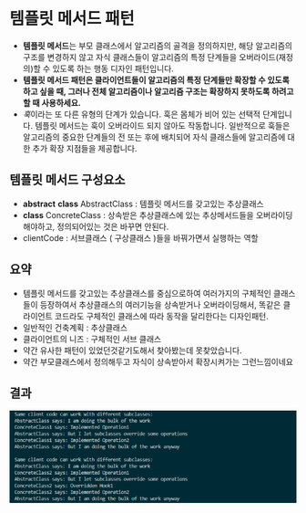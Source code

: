 # 템플릿 메서드 패턴

- **템플릿 메서드**는 부모 클래스에서 알고리즘의 골격을 정의하지만, 해당 알고리즘의 구조를 변경하지 않고 자식 클래스들이 알고리즘의 특정 단계들을 오버라이드(재정의)할 수 있도록 하는 행동 디자인 패턴입니다.
- **템플릿 메서드 패턴은 클라이언트들이 알고리즘의 특정 단계들만 확장할 수 있도록 하고 싶을 때, 그러나 전체 알고리즘이나 알고리즘 구조는 확장하지 못하도록 하려고 할 때 사용하세요.**
- *훅*이라는 또 다른 유형의 단계가 있습니다. 훅은 몸체가 비어 있는 선택적 단계입니다. 템플릿 메서드는 훅이 오버라이드 되지 않아도 작동합니다. 일반적으로 훅들은 알고리즘의 중요한 단계들의 전 또는 후에 배치되어 자식 클래스들에 알고리즘에 대한 추가 확장 지점들을 제공합니다.

## 템플릿 메서드 구성요소

- **abstract** **class** AbstractClass : 템플릿 메서드를 갖고있는 추상클래스
- **class** ConcreteClass : 상속받은 추상클래스에 있는 추상메서드들을 오버라이딩 해야하고, 정의되어있는 것은 바꾸면 안된다.
- clientCode : 서브클래스 ( 구상클래스 )들을 바꿔가면서 실행하는 역할

## 요약

- 템플릿 메서드를 갖고있는 추상클래스를 중심으로하여 여러가지의 구체적인 클래스들이 등장하여서 추상클래스의 여러기능을 상속받거나 오버라이딩해서, 똑같은 클라이언트 코드라도 구체적인 클래스에 따라 동작을 달리한다는 디자인패턴.
- 일반적인 건축계획 : 추상클래스
- 클라이언트의 니즈 : 구체적인 서브 클래스
- 약간 유사한 패턴이 있었던것같기도해서 찾아봤는데 못찾았습니다.
- 약간 부모클래스에서 정의해두고 자식이 상속받아서 확장시켜가는 그런느낌이네요

## 결과

![result](./img/result.png)
